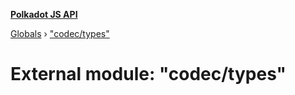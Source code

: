 **[Polkadot JS API](../README.md)**

[Globals](../globals.md) › ["codec/types"](_codec_types_.md)

# External module: "codec/types"